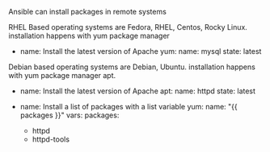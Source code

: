 Ansible can install packages in remote systems

RHEL Based operating systems are Fedora, RHEL, Centos, Rocky Linux.
installation happens with yum package manager

- name: Install the latest version of Apache
  yum:
    name: mysql
    state: latest


Debian based operating systems are Debian, Ubuntu.
installation happens with yum package manager apt.

- name: Install the latest version of Apache
  apt:
    name: httpd
    state: latest


- name: Install a list of packages with a list variable
  yum:
    name: "{{ packages }}"
  vars:
    packages:
    - httpd
    - httpd-tools



